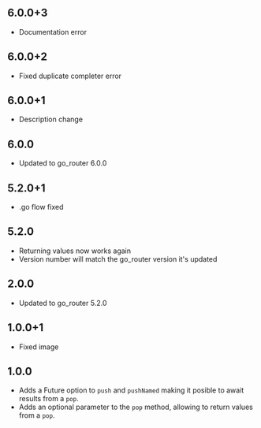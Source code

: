 ## 6.0.0+3

- Documentation error

## 6.0.0+2

- Fixed duplicate completer error

## 6.0.0+1

- Description change

## 6.0.0

- Updated to go_router 6.0.0

## 5.2.0+1

- .go flow fixed

## 5.2.0

- Returning values now works again
- Version number will match the go_router version it's updated

## 2.0.0

- Updated to go_router 5.2.0

## 1.0.0+1

- Fixed image

## 1.0.0

- Adds a Future option to `push` and `pushNamed` making it posible to await results from a `pop`.
- Adds an optional parameter to the `pop` method, allowing to return values from a `pop`.